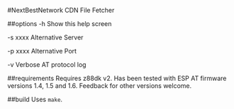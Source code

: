#NextBestNetwork CDN File Fetcher

##options
 -h      Show this help screen

 -s xxxx Alternative Server 
 
 -p xxxx Alternative Port
 
 -v      Verbose AT protocol log

##requirements
Requires z88dk v2.
Has been tested with ESP AT firmware versions 1.4, 1.5 and 1.6. Feedback for other versions welcome.

##build
Uses `make`.
